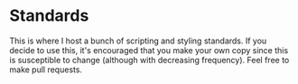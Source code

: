 # Standards
This is where I host a bunch of scripting and styling standards. If you decide to use this, it's encouraged that you make your own copy since this is susceptible to change (although with decreasing frequency). Feel free to make pull requests.
